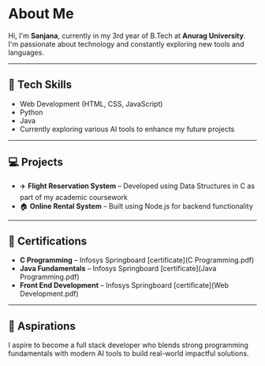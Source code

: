 # About Me
Hi, I'm **Sanjana**, currently in my 3rd year of B.Tech at **Anurag University**. I'm passionate about technology and constantly exploring new tools and languages.

---

## 🔧 Tech Skills
- Web Development (HTML, CSS, JavaScript)
- Python
- Java
- Currently exploring various AI tools to enhance my future projects

---

## 💻 Projects
- ✈️ **Flight Reservation System** – Developed using Data Structures in C as part of my academic coursework  
- 🏠 **Online Rental System** – Built using Node.js for backend functionality

---

## 🏅 Certifications
- **C Programming** – Infosys Springboard [certificate](C Programming.pdf)
- **Java Fundamentals** – Infosys Springboard [certificate](Java Programming.pdf)
- **Front End Development** – Infosys Springboard [certificate](Web Development.pdf)

---

## 🎯 Aspirations
I aspire to become a full stack developer who blends strong programming fundamentals with modern AI tools to build real-world impactful solutions.
